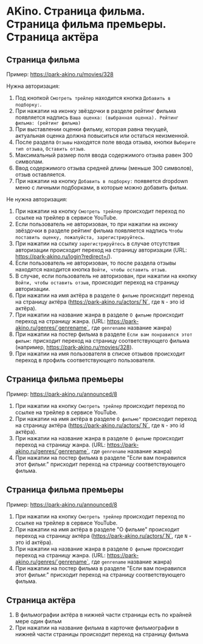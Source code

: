 # AKino. Страница фильма. Страница фильма премьеры. Страница актёра

## Страница фильма

Пример: https://park-akino.ru/movies/328

Нужна авторизация:
1. Под кнопкой `Смотреть трейлер` находится кнопка `Добавить в подборку:`.
2. При нажатии на иконку звёздочки в разделе рейтинг фильма появляется надпись `Ваша оценка: (выбранная оценка). Рейтинг фильма: (рейтинг фильма)`
3. При выставлении оценки фильму, которая равна текущей, актуальная оценка должна повыситься или остаться неизменной.
4. После раздела `Отзывы` находятся поле ввода отзыва, кнопки `Выберите тип отзыва`, `Оставить отзыв`.
5. Максимальный размер поля ввода содержимого отзыва равен 300 символам.
6. Ввод содержимого отзыва средней длины (меньше 300 символов), отзыв оставляется.
7. При нажатии на кнопку `Добавить в подборку:` появяется dropdown меню с личными подборками, в которые можно добавить фильм.

Не нужна авторизация:
1. При нажатии на кнопку `Смотреть трейлер` происходит переход по ссылке на трейлер в сервисе YouTube.
2. Если пользователь не авторизован, то при нажатии на иконку звёздочки в разделе рейтинг фильма появляется надпись `Чтобы поставить оценку, пожалуйста, зарегистрируйтесь`.
3.  При нажатии на ссылку `зарегистрируйтесь` в случае отсутствия авторизации происходит переход на страницу авторизации (URL: https://park-akino.ru/login?redirect=/).
4.  Если пользователь не авторизован, то после раздела отзывы находятся находится кнопка `Войти, чтобы оставить отзыв`.
5.  В случае, если пользователь не авторизован, при нажатии на кнопку `Войти, чтобы оставить отзыв`, происходит переход на страницу авторизации.
6.  При нажатии на имя актёра в разделе `О фильме` происходит переход на страницу актёра (https://park-akino.ru/actors/`N`, где `N` - это id актёра).
7.  При нажатии на название жанра в разделе `О фильме` происходит переход на страницу жанра. (URL: https://park-akino.ru/genres/`genrename`, где `genrename` название жанра)
8.  При нажатии на постер фильма в разделе `Если вам понравился этот фильм:` присходит переход на страницу соответствующего фильма (например, https://park-akino.ru/movies/328).
9.  При нажатии на имя пользователя в списке отзывов происходит переход в профиль соответствующего пользователя.

## Страница фильма премьеры

Пример: https://park-akino.ru/announced/8

1. При нажатии на кнопку `Смотреть трейлер` происходит переход по ссылке на трейлер в сервисе YouTube.
2.  При нажатии на имя актёра в разделе `О фильме"` происходит переход на страницу актёра (https://park-akino.ru/actors/`N`, где `N` - это id актёра).
3.  При нажатии на название жанра в разделе `О фильме` происходит переход на страницу жанра. (URL: https://park-akino.ru/genres/`genrename`, где `genrename` название жанра)
4.  При нажатии на постер фильма в разделе "Если вам понравился этот фильм:" присходит переход на страницу соответствующего фильма.

## Страница фильма премьеры

Пример: https://park-akino.ru/announced/8

1. При нажатии на кнопку `Смотреть трейлер` происходит переход по ссылке на трейлер в сервисе YouTube.
2.  При нажатии на имя актёра в разделе "О фильме" происходит переход на страницу актёра (https://park-akino.ru/actors/`N`, где `N` - это id актёра).
3.  При нажатии на название жанра в разделе `О фильме` происходит переход на страницу жанра. (URL: https://park-akino.ru/genres/`genrename`, где `genrename` название жанра)
4.  При нажатии на постер фильма в разделе "Если вам понравился этот фильм:" присходит переход на страницу соответствующего фильма.


## Страница актёра

1. В фильмографии актёра в нижней части страницы есть по крайней мере один фильм
2. При нажатии на название фильма в карточке фильмографии в нижней части страницы происходит переход на страницу фильма